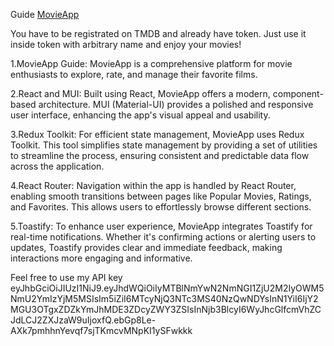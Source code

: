
Guide [MovieApp](https://andrewmelnykx.github.io/movieApp/)

You have to be registrated on TMDB and already have token.
Just use it inside token with arbitrary name and enjoy your movies!
 
1.MovieApp Guide: MovieApp is a comprehensive platform for movie enthusiasts to explore, rate, and manage their favorite films.

2.React and MUI: Built using React, MovieApp offers a modern, component-based architecture. MUI (Material-UI) provides a polished and responsive user interface, enhancing the app's visual appeal and usability.

3.Redux Toolkit: For efficient state management, MovieApp uses Redux Toolkit. This tool simplifies state management by providing a set of utilities to streamline the process, ensuring consistent and predictable data flow across the application.

4.React Router: Navigation within the app is handled by React Router, enabling smooth transitions between pages like Popular Movies, Ratings, and Favorites. This allows users to effortlessly browse different sections.

5.Toastify: To enhance user experience, MovieApp integrates Toastify for real-time notifications. Whether it's confirming actions or alerting users to updates, Toastify provides clear and immediate feedback, making interactions more engaging and informative.

Feel free to use my API key 
eyJhbGciOiJIUzI1NiJ9.eyJhdWQiOiIyMTBlNmYwN2NmNGI1ZjU2M2IyOWM5NmU2YmIzYjM5MSIsIm5iZiI6MTcyNjQ3NTc3MS40NzQwNDYsInN1YiI6IjY2MGU3OTgxZDZkYmJhMDE3ZDcyZWY3ZSIsInNjb3BlcyI6WyJhcGlfcmVhZCJdLCJ2ZXJzaW9uIjoxfQ.ebGp8Le-AXk7pmhhnYevqf7sjTKmcvMNpKI1ySFwkkk
